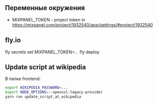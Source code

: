 ## Переменные окружения
* MIXPANEL_TOKEN - project token in https://mixpanel.com/project/1932540/app/settings/#project/1932540

## fly.io
fly secrets set MIXPANEL_TOKEN=...
fly deploy

## Update script at wikipedia
В папке frontend:
```sh
export WIKIPEDIA_PASSWORD=...
export NODE_OPTIONS=--openssl-legacy-provider
yarn run update_script_at_wikipedia
```
